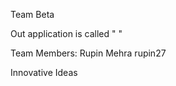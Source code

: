 Team Beta


Out application is called " "

Team Members:
Rupin Mehra rupin27 


Innovative Ideas




